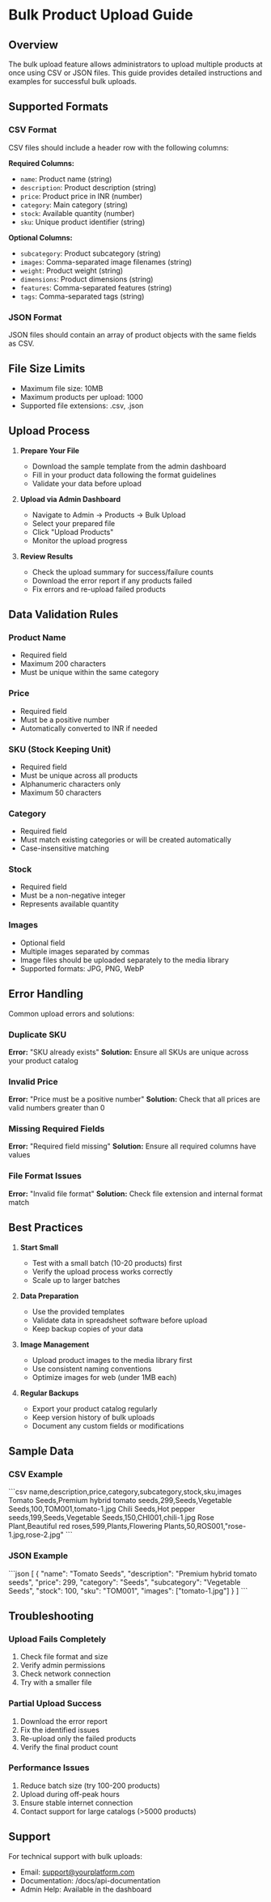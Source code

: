 # Bulk Product Upload Guide

## Overview
The bulk upload feature allows administrators to upload multiple products at once using CSV or JSON files. This guide provides detailed instructions and examples for successful bulk uploads.

## Supported Formats

### CSV Format
CSV files should include a header row with the following columns:

**Required Columns:**
- `name`: Product name (string)
- `description`: Product description (string)
- `price`: Product price in INR (number)
- `category`: Main category (string)
- `stock`: Available quantity (number)
- `sku`: Unique product identifier (string)

**Optional Columns:**
- `subcategory`: Product subcategory (string)
- `images`: Comma-separated image filenames (string)
- `weight`: Product weight (string)
- `dimensions`: Product dimensions (string)
- `features`: Comma-separated features (string)
- `tags`: Comma-separated tags (string)

### JSON Format
JSON files should contain an array of product objects with the same fields as CSV.

## File Size Limits
- Maximum file size: 10MB
- Maximum products per upload: 1000
- Supported file extensions: .csv, .json

## Upload Process

1. **Prepare Your File**
   - Download the sample template from the admin dashboard
   - Fill in your product data following the format guidelines
   - Validate your data before upload

2. **Upload via Admin Dashboard**
   - Navigate to Admin → Products → Bulk Upload
   - Select your prepared file
   - Click "Upload Products"
   - Monitor the upload progress

3. **Review Results**
   - Check the upload summary for success/failure counts
   - Download the error report if any products failed
   - Fix errors and re-upload failed products

## Data Validation Rules

### Product Name
- Required field
- Maximum 200 characters
- Must be unique within the same category

### Price
- Required field
- Must be a positive number
- Automatically converted to INR if needed

### SKU (Stock Keeping Unit)
- Required field
- Must be unique across all products
- Alphanumeric characters only
- Maximum 50 characters

### Category
- Required field
- Must match existing categories or will be created automatically
- Case-insensitive matching

### Stock
- Required field
- Must be a non-negative integer
- Represents available quantity

### Images
- Optional field
- Multiple images separated by commas
- Image files should be uploaded separately to the media library
- Supported formats: JPG, PNG, WebP

## Error Handling

Common upload errors and solutions:

### Duplicate SKU
**Error:** "SKU already exists"
**Solution:** Ensure all SKUs are unique across your product catalog

### Invalid Price
**Error:** "Price must be a positive number"
**Solution:** Check that all prices are valid numbers greater than 0

### Missing Required Fields
**Error:** "Required field missing"
**Solution:** Ensure all required columns have values

### File Format Issues
**Error:** "Invalid file format"
**Solution:** Check file extension and internal format match

## Best Practices

1. **Start Small**
   - Test with a small batch (10-20 products) first
   - Verify the upload process works correctly
   - Scale up to larger batches

2. **Data Preparation**
   - Use the provided templates
   - Validate data in spreadsheet software before upload
   - Keep backup copies of your data

3. **Image Management**
   - Upload product images to the media library first
   - Use consistent naming conventions
   - Optimize images for web (under 1MB each)

4. **Regular Backups**
   - Export your product catalog regularly
   - Keep version history of bulk uploads
   - Document any custom fields or modifications

## Sample Data

### CSV Example
\`\`\`csv
name,description,price,category,subcategory,stock,sku,images
Tomato Seeds,Premium hybrid tomato seeds,299,Seeds,Vegetable Seeds,100,TOM001,tomato-1.jpg
Chili Seeds,Hot pepper seeds,199,Seeds,Vegetable Seeds,150,CHI001,chili-1.jpg
Rose Plant,Beautiful red roses,599,Plants,Flowering Plants,50,ROS001,"rose-1.jpg,rose-2.jpg"
\`\`\`

### JSON Example
\`\`\`json
[
  {
    "name": "Tomato Seeds",
    "description": "Premium hybrid tomato seeds",
    "price": 299,
    "category": "Seeds",
    "subcategory": "Vegetable Seeds",
    "stock": 100,
    "sku": "TOM001",
    "images": ["tomato-1.jpg"]
  }
]
\`\`\`

## Troubleshooting

### Upload Fails Completely
1. Check file format and size
2. Verify admin permissions
3. Check network connection
4. Try with a smaller file

### Partial Upload Success
1. Download the error report
2. Fix the identified issues
3. Re-upload only the failed products
4. Verify the final product count

### Performance Issues
1. Reduce batch size (try 100-200 products)
2. Upload during off-peak hours
3. Ensure stable internet connection
4. Contact support for large catalogs (>5000 products)

## Support
For technical support with bulk uploads:
- Email: support@yourplatform.com
- Documentation: /docs/api-documentation
- Admin Help: Available in the dashboard
